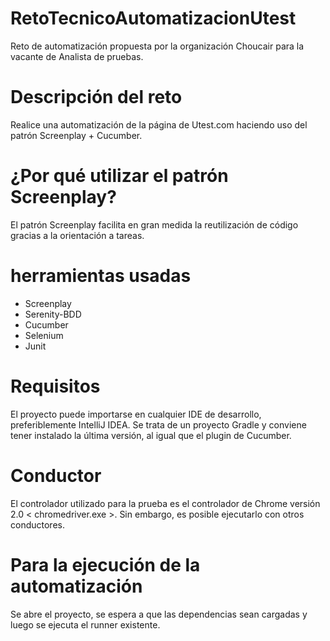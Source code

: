 # RetoTecnicoAutomatizacionUtest

Reto de automatización propuesta por la organización Choucair para la vacante de Analista de pruebas.

# Descripción del reto
Realice una automatización de la página de Utest.com haciendo uso del patrón Screenplay + Cucumber.

# ¿Por qué utilizar el patrón Screenplay?
El patrón Screenplay facilita en gran medida la reutilización de código gracias a la orientación a tareas.

# herramientas usadas
- Screenplay
- Serenity-BDD 
- Cucumber
- Selenium
- Junit

# Requisitos
El proyecto puede importarse en cualquier IDE de desarrollo, preferiblemente IntelliJ IDEA. Se trata de un proyecto Gradle y conviene tener instalado la última versión, al igual que el plugin de Cucumber.

# Conductor
El controlador utilizado para la prueba es el controlador de Chrome versión 2.0 < chromedriver.exe >. Sin embargo, es posible ejecutarlo con otros conductores.

# Para la ejecución de la automatización
Se abre el proyecto, se espera a que las dependencias sean cargadas y luego se ejecuta el runner existente.
